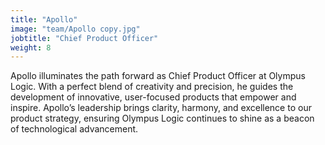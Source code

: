 ```yaml
---
title: "Apollo"
image: "team/Apollo copy.jpg"
jobtitle: "Chief Product Officer"
weight: 8
---
```


Apollo illuminates the path forward as Chief Product Officer at Olympus Logic. With a perfect blend of creativity and precision, he guides the development of innovative, user-focused products that empower and inspire. Apollo’s leadership brings clarity, harmony, and excellence to our product strategy, ensuring Olympus Logic continues to shine as a beacon of technological advancement.
